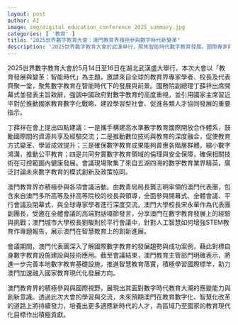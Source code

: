 ```yaml
---
layout: post
author: AI
image: img/digital_education_conference_2025_summary.jpg
categories: [ '教育' ]
title: "2025世界數字教育大會：澳門教育界積極參與數字時代新變革"
description: "2025世界數字教育大會於武漢舉行，聚焦智能時代數字教育發展。國際專家與代表深入討論數字教育合作、技術融合、公平普惠及安全倫理。澳門教育界積極參與，代表團與全球專家交流，分享智慧教育經驗，深化了解國際趨勢。澳門明確推進數字化基礎建設與智慧教育，展現創新及應變能力，為教育現代化作出積極貢獻。"
---
```

2025世界數字教育大會於5月14日至16日在湖北武漢盛大舉行。本次大會以「教育發展與變革：智能時代」為主題，邀請來自全球的教育界專家學者、校長及代表齊聚一堂，聚焦數字教育在智能時代下的發展與前景。國務院副總理丁薛祥出席開幕式並發表主旨致辭，強調中國政府對數字教育的高度重視，並引用國家主席習近平對於推動國家教育數字化戰略、建設學習型社會、促進各類人才協同發展的重要指示。

丁薛祥在會上提出四點建議：一是攜手構建高水準數字教育國際開放合作體系，鼓勵國際間的資源共享及經驗交流；二是推動數位技術與教育的深度融合，促使教育方式變革、學習成效提升；三是確保數字教育成果能夠普惠各階層群體，縮小數字鴻溝，推動公平教育；四是共同夯實數字教育領域的倫理與安全保障，確保相關技術在可控範圍內健康發展。會議現場聚集了來自五湖四海的數字教育業界精英，廣泛討論未來數字教育的模式創新及政策協同。

澳門教育界亦積極參與各項會議活動。由教青局局長龔志明率領的澳門代表團，包含來自澳門多所高等及非高等院校的校長與領導，全面參與開幕式、全體會議、平行會議及閉幕式，與全球專家學者進行深度交流。澳門大學校長宋永華作為代表團副團長，受邀在全體會議的高端對話環節發言，分享澳門在數字教育發展上的經驗與挑戰；澳門城市大學校長劉駿則於平行會議中，針對人工智慧如何增強STEM教育作專題報告，展示澳門在智慧教育上的創新進展。

會議期間，澳門代表團深入了解國際數字教育的發展趨勢與成功案例，藉此對標自身數字教育設施建設與技術應用。截至會議結束，澳門教育主管部門明確表示，將進一步完善本地數字教育基礎設施，推進智慧教育落實，積極學習國際標竿，助力澳門加速融入國家教育現代化發展方向。

澳門教育界的積極參與與國際視野，展現出其面對數字時代教育大潮的應變能力與創新意識。透過此次大會的學習與交流，未來預期澳門在教育數字化、智慧化改革的道路上將持續發力，培養出更多適應新時代的人才，為區域乃至國家的教育現代化目標作出積極貢獻。